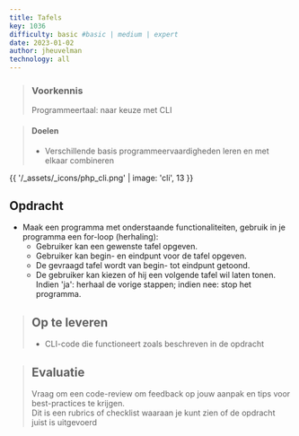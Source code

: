 ```yaml
---
title: Tafels
key: 1036
difficulty: basic #basic | medium | expert
date: 2023-01-02
author: jheuvelman
technology: all
---
```


> ### Voorkennis
> Programmeertaal: naar keuze met CLI

> #### Doelen
> * Verschillende basis programmeervaardigheden leren en met elkaar combineren

{{ '/_assets/_icons/php_cli.png'  | image: 'cli', 13 }}

## Opdracht
* Maak een programma met onderstaande functionaliteiten, gebruik in je programma een for-loop (herhaling):
  - Gebruiker kan een gewenste tafel opgeven. 
  - Gebruiker kan begin- en eindpunt voor de tafel opgeven.
  - De gevraagd tafel wordt van begin- tot eindpunt getoond.
  - De gebruiker kan kiezen of hij een volgende tafel wil laten tonen. Indien 'ja': herhaal de vorige stappen; indien nee: stop het programma.


> ## Op te leveren
> * CLI-code die functioneert zoals beschreven in de opdracht

> ## Evaluatie
> Vraag om een code-review om feedback op jouw aanpak en tips voor best-practices te krijgen.<br>
> Dit is een rubrics of checklist waaraan je kunt zien of de opdracht juist is uitgevoerd
